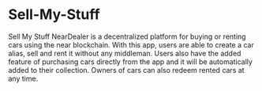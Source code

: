 # Sell-My-Stuff
Sell My Stuff NearDealer is a decentralized platform for buying or renting cars using the near blockchain. With this app, users are able to create a car alias, sell and rent it without any middleman. Users also have the added feature of purchasing cars directly from the app and it will be automatically added to their collection. Owners of cars can also redeem rented cars at any time.
